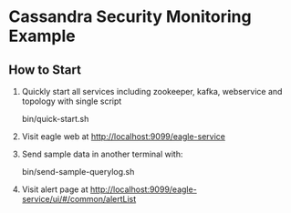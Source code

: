 <!--
{% comment %}
Licensed to the Apache Software Foundation (ASF) under one or more
contributor license agreements.  See the NOTICE file distributed with
this work for additional information regarding copyright ownership.
The ASF licenses this file to you under the Apache License, Version 2.0
(the "License"); you may not use this file except in compliance with
the License.  You may obtain a copy of the License at

http://www.apache.org/licenses/LICENSE-2.0

Unless required by applicable law or agreed to in writing, software
distributed under the License is distributed on an "AS IS" BASIS,
WITHOUT WARRANTIES OR CONDITIONS OF ANY KIND, either express or implied.
See the License for the specific language governing permissions and
limitations under the License.
{% endcomment %}
-->

Cassandra Security Monitoring Example
=====================================

How to Start 
------------
1. Quickly start all services including zookeeper, kafka, webservice and topology with single script

    bin/quick-start.sh
    
2. Visit eagle web at [http://localhost:9099/eagle-service](http://localhost:9099/eagle-service/ui/#/common/policyList)

3. Send sample data in another terminal with:

    bin/send-sample-querylog.sh

4. Visit alert page at [http://localhost:9099/eagle-service/ui/#/common/alertList](http://localhost:9099/eagle-service/ui/#/common/alertList)